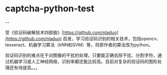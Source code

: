 # captcha-python-test

--

受《验证码破解技术四部曲》[https://github.com/nladuo](https://github.com/nladuo) 启发，学习验证码识别的相关技术，包括opencv、tesseract、机器学习算法（kNN和SVM）等，将原作者的算法改为python。

验证码识别的难点在于对图像的干扰的处理，只要能正确去除干扰、分割字符，通过机器学习或人工神经网络，识别率都还能比较高。目前对复杂的验证码的图形处理还有待提高。。。


	
